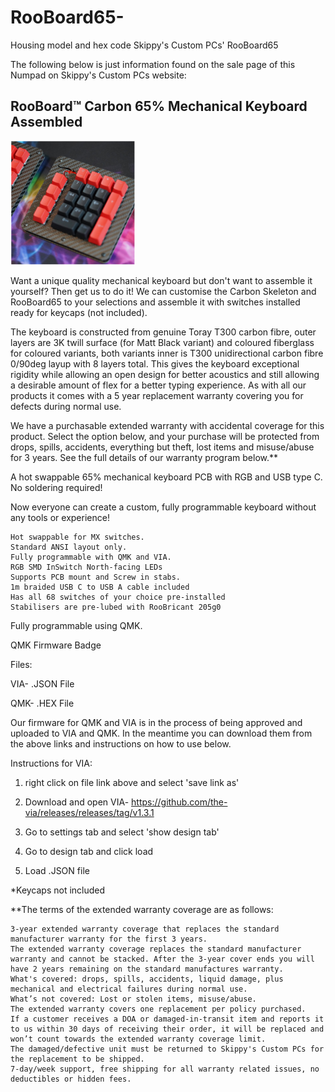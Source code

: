 # RooBoard65-
Housing model and hex code  Skippy's Custom PCs' RooBoard65



The following below is just information found on the sale page of this Numpad on Skippy's Custom PCs website:


<h2>  RooBoard™ Carbon 65% Mechanical Keyboard Assembled  </h2>

<img
  src="https://raw.githubusercontent.com/Thats-so-Mo/RooPad-ADJ/main/Screenshot%202023-05-14%20151133.png"     
  alt="Alt text"
  title="RooPad"
  style="display: inline-block; margin: 0 auto; max-width: 200px">




Want a unique quality mechanical keyboard but don't want to assemble it yourself? Then get us to do it! We can customise the Carbon Skeleton and RooBoard65 to your selections and assemble it with switches installed ready for keycaps (not included).

The keyboard is constructed from genuine Toray T300 carbon fibre, outer layers are 3K twill surface (for Matt Black variant) and coloured fiberglass for coloured variants, both variants inner is T300 unidirectional carbon fibre 0/90deg layup with 8 layers total. This gives the keyboard exceptional rigidity while allowing an open design for better acoustics and still allowing a desirable amount of flex for a better typing experience.  As with all our products it comes with a 5 year replacement warranty covering you for defects during normal use. 

We have a purchasable extended warranty with accidental coverage for this product. Select the option below, and your purchase will be protected from drops, spills, accidents, everything but theft, lost items and misuse/abuse for 3 years. See the full details of our warranty program below.**

A hot swappable 65% mechanical keyboard PCB with RGB and USB type C. No soldering required!

Now everyone can create a custom, fully programmable keyboard without any tools or experience!  

    Hot swappable for MX switches.
    Standard ANSI layout only.
    Fully programmable with QMK and VIA.
    RGB SMD InSwitch North-facing LEDs 
    Supports PCB mount and Screw in stabs.
    1m braided USB C to USB A cable included
    Has all 68 switches of your choice pre-installed 
    Stabilisers are pre-lubed with RooBricant 205g0

Fully programmable using QMK.

QMK Firmware Badge

 

Files:

VIA- .JSON File

QMK- .HEX File 

 

Our firmware for QMK and VIA is in the process of being approved and uploaded to VIA and QMK. In the meantime you can download them from the above links and instructions on how to use below. 

Instructions for VIA:

1. right click on file link above and select 'save link as'

2. Download and open VIA- https://github.com/the-via/releases/releases/tag/v1.3.1

3. Go to settings tab and select 'show design tab' 

4. Go to design tab and click load 

5. Load .JSON file 

 

*Keycaps not included 

**The terms of the extended warranty coverage are as follows:

    3-year extended warranty coverage that replaces the standard manufacturer warranty for the first 3 years.
    The extended warranty coverage replaces the standard manufacturer warranty and cannot be stacked. After the 3-year cover ends you will have 2 years remaining on the standard manufactures warranty.
    What's covered: drops, spills, accidents, liquid damage, plus mechanical and electrical failures during normal use.
    What’s not covered: Lost or stolen items, misuse/abuse.
    The extended warranty covers one replacement per policy purchased.
    If a customer receives a DOA or damaged-in-transit item and reports it to us within 30 days of receiving their order, it will be replaced and won’t count towards the extended warranty coverage limit.
    The damaged/defective unit must be returned to Skippy's Custom PCs for the replacement to be shipped.
    7-day/week support, free shipping for all warranty related issues, no deductibles or hidden fees.


